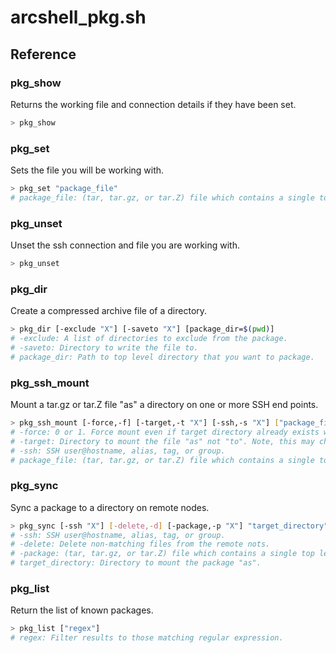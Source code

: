 # arcshell_pkg.sh



## Reference


### pkg_show
Returns the working file and connection details if they have been set.
```bash
> pkg_show
```

### pkg_set
Sets the file you will be working with.
```bash
> pkg_set "package_file"
# package_file: (tar, tar.gz, or tar.Z) file which contains a single top level directory and contents.
```

### pkg_unset
Unset the ssh connection and file you are working with.
```bash
> pkg_unset
```

### pkg_dir
Create a compressed archive file of a directory.
```bash
> pkg_dir [-exclude "X"] [-saveto "X"] [package_dir=$(pwd)]
# -exclude: A list of directories to exclude from the package.
# -saveto: Directory to write the file to.
# package_dir: Path to top level directory that you want to package.
```

### pkg_ssh_mount
Mount a tar.gz or tar.Z file "as" a directory on one or more SSH end points.
```bash
> pkg_ssh_mount [-force,-f] [-target,-t "X"] [-ssh,-s "X"] ["package_file"]
# -force: 0 or 1. Force mount even if target directory already exists when 1.
# -target: Directory to mount the file "as" not "to". Note, this may change the top level directory name in the file being mounted!
# -ssh: SSH user@hostname, alias, tag, or group.
# package_file: (tar, tar.gz, or tar.Z) file which contains a single top level directory and contents.
```

### pkg_sync
Sync a package to a directory on remote nodes.
```bash
> pkg_sync [-ssh "X"] [-delete,-d] [-package,-p "X"] "target_directory"
# -ssh: SSH user@hostname, alias, tag, or group.
# -delete: Delete non-matching files from the remote nots.
# -package: (tar, tar.gz, or tar.Z) file which contains a single top level directory and contents.
# target_directory: Directory to mount the package "as".
```

### pkg_list
Return the list of known packages.
```bash
> pkg_list ["regex"]
# regex: Filter results to those matching regular expression.
```

